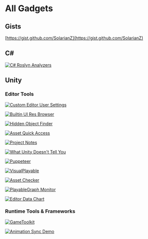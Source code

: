 # All Gadgets

## Gists

[https://gist.github.com/SolarianZ](https://gist.github.com/SolarianZ)


## C#

[![C# Roslyn Analyzers](https://github-readme-stats.vercel.app/api/pin/?username=SolarianZ&repo=CSharpRoslynAnalyzers)](https://github.com/SolarianZ/CSharpRoslynAnalyzers) 

## Unity

### Editor Tools

[![Custom Editor User Settings](https://github-readme-stats.vercel.app/api/pin/?username=SolarianZ&repo=UnityEditorUserSettings)](https://github.com/SolarianZ/UnityEditorUserSettings) 

[![Builtin UI Res Browser](https://github-readme-stats.vercel.app/api/pin/?username=SolarianZ&repo=UnityBuiltinUIResBrowser)](https://github.com/SolarianZ/UnityBuiltinUIResBrowser) 

[![Hidden Object Finder](https://github-readme-stats.vercel.app/api/pin/?username=SolarianZ&repo=UnityHiddenObjectFinder)](https://github.com/SolarianZ/UnityHiddenObjectFinder) 

[![Asset Quick Access](https://github-readme-stats.vercel.app/api/pin/?username=SolarianZ&repo=UnityAssetQuickAccessTool)](https://github.com/SolarianZ/UnityAssetQuickAccessTool) 

[![Project Notes](https://github-readme-stats.vercel.app/api/pin/?username=SolarianZ&repo=UnityProjectNotes)](https://github.com/SolarianZ/UnityProjectNotes) 

[![What Unity Doesn't Tell You](https://github-readme-stats.vercel.app/api/pin/?username=SolarianZ&repo=What-Unity-Does-Not-Tell-You)](https://github.com/SolarianZ/What-Unity-Does-Not-Tell-You) 

[![Puppeteer](https://github-readme-stats.vercel.app/api/pin/?username=SolarianZ&repo=Puppeteer)](https://github.com/SolarianZ/Puppeteer) 

[![VisualPlayable](https://github-readme-stats.vercel.app/api/pin/?username=SolarianZ&repo=UnityVisualPlayable)](https://github.com/SolarianZ/UnityVisualPlayable) 

[![Asset Checker](https://github-readme-stats.vercel.app/api/pin/?username=SolarianZ&repo=UnityAssetChecker)](https://github.com/SolarianZ/UnityAssetChecker) 

[![PlayableGraph Monitor](https://github-readme-stats.vercel.app/api/pin/?username=SolarianZ&repo=UnityPlayableGraphMonitorTool)](https://github.com/SolarianZ/UnityPlayableGraphMonitorTool) 

[![Editor Data Chart](https://github-readme-stats.vercel.app/api/pin/?username=SolarianZ&repo=UnityEditorDataChartTool)](https://github.com/SolarianZ/UnityEditorDataChartTool) 

### Runtime Tools & Frameworks

[![GameToolkit](https://github-readme-stats.vercel.app/api/pin/?username=SolarianZ&repo=GameToolkit)](https://github.com/SolarianZ/GameToolkit) 

[![Animation Sync Demo](https://github-readme-stats.vercel.app/api/pin/?username=SolarianZ&repo=Unity-Animation-Sync-Demo)](https://github.com/SolarianZ/Unity-Animation-Sync-Demo) 
